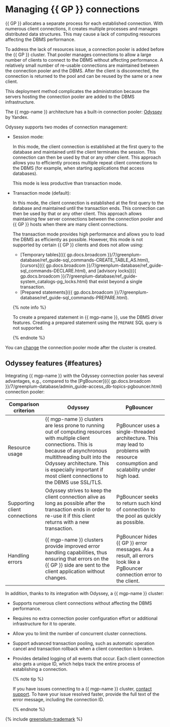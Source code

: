 # Managing {{ GP }} connections

{{ GP }} allocates a separate process for each established connection. With numerous client connections, it creates multiple processes and manages distributed data structures. This may cause a lack of computing resources affecting the DBMS performance.

To address the lack of resources issue, a connection pooler is added before the {{ GP }} cluster. That pooler manages connections to allow a large number of clients to connect to the DBMS without affecting performance. A relatively small number of re-usable connections are maintained between the connection pooler and the DBMS. After the client is disconnected, the connection is returned to the pool and can be reused by the same or a new client.

This deployment method complicates the administration because the servers hosting the connection pooler are added to the DBMS infrastructure.

The {{ mgp-name }} architecture has a built-in connection pooler: [Odyssey](https://yandex.ru/dev/odyssey/) by Yandex.

Odyssey supports two modes of connection management:

* Session mode:

    In this mode, the client connection is established at the first query to the database and maintained until the client terminates the session. This connection can then be used by that or any other client. This approach allows you to efficiently process multiple repeat client connections to the DBMS (for example, when starting applications that access databases). 
    
    This mode is less productive than transaction mode.

* Transaction mode (default):

    In this mode, the client connection is established at the first query to the database and maintained until the transaction ends. This connection can then be used by that or any other client. This approach allows maintaining few server connections between the connection pooler and {{ GP }} hosts when there are many client connections.

    The transaction mode provides high performance and allows you to load the DBMS as efficiently as possible. However, this mode is not supported by certain {{ GP }} clients and does not allow using:

    * [Temporary tables]({{ gp.docs.broadcom }}/7/greenplum-database/ref_guide-sql_commands-CREATE_TABLE_AS.html), [cursors]({{ gp.docs.broadcom }}/7/greenplum-database/ref_guide-sql_commands-DECLARE.html), and [advisory locks]({{ gp.docs.broadcom }}/7/greenplum-database/ref_guide-system_catalogs-pg_locks.html) that exist beyond a single transaction.
    * [Prepared statements]({{ gp.docs.broadcom }}/7/greenplum-database/ref_guide-sql_commands-PREPARE.html).

    {% note info %}

    To create a prepared statement in {{ mgp-name }}, use the DBMS driver features. Creating a prepared statement using the `PREPARE` SQL query is not supported.

    {% endnote %}

You can [change](../operations/update.md#change-additional-settings) the connection pooler mode after the cluster is created.

## Odyssey features {#features}

Integrating {{ mgp-name }} with the Odyssey connection pooler has several advantages, e.g., compared to the [PgBouncer]({{ gp.docs.broadcom }}/7/greenplum-database/admin_guide-access_db-topics-pgbouncer.html) connection pooler:

| Comparison criterion | Odyssey | PgBouncer |
|------------------------|---------|-----------|
| Resource usage | {{ mgp-name }} clusters are less prone to running out of computing resources with multiple client connections. This is because of asynchronous multithreading built into the Odyssey architecture. This is especially important if most client connections to the DBMS use SSL/TLS. | PgBouncer uses a single-threaded architecture. This may lead to problems with resource consumption and scalability under high load. |
| Supporting client connections | Odyssey strives to keep the client connection alive as long as possible after the transaction ends in order to re-use it if this client returns with a new transaction. | PgBouncer seeks to return such kind of connection to the pool as quickly as possible. |
| Handling errors | {{ mgp-name }} clusters provide improved error handling capabilities, thus ensuring that errors on the {{ GP }} side are sent to the client application without changes. | PgBouncer hides {{ GP }} error messages. As a result, all errors look like a PgBouncer connection error to the client. |

In addition, thanks to its integration with Odyssey, a {{ mgp-name }} cluster:

* Supports numerous client connections without affecting the DBMS performance.
* Requires no extra connection pooler configuration effort or additional infrastructure for it to operate.
* Allow you to limit the number of concurrent cluster connections.
* Support advanced transaction pooling, such as automatic operation cancel and transaction rollback when a client connection is broken.
* Provides detailed logging of all events that occur. Each client connection also gets a unique ID, which helps track the entire process of establishing a connection.

    {% note tip %}

    If you have issues connecting to a {{ mgp-name }} cluster, [contact support](../../support/overview.md). To have your issue resolved faster, provide the full text of the error message, including the connection ID.

    {% endnote %}

{% include [greenplum-trademark](../../_includes/mdb/mgp/trademark.md) %}
